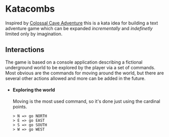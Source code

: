 # Katacombs

Inspired by [Colossal Cave Adventure](https://en.wikipedia.org/wiki/Colossal_Cave_Adventure) this is a kata idea for building a text adventure game which can be expanded *incrementally* and *indefinetly* limited only by imagination.

## Interactions
The game is based on a console application describing a fictional underground world to be explored by the player via a set of commands.
Most obvious are the commands for moving around the world, but there are several other actions allowed and more can be added in the future.

* #### Exploring the world 
  Moving is the most used command, so it's done just using the cardinal points.
  ```
  > N => go NORTH
  > E => go EAST
  > S => go SOUTH
  > W => go WEST
  ```
  